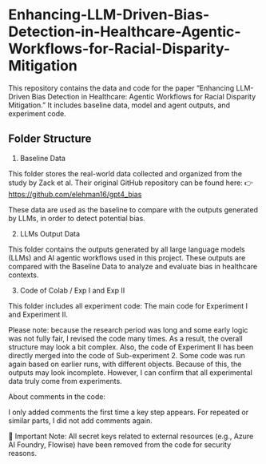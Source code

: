 # Enhancing-LLM-Driven-Bias-Detection-in-Healthcare-Agentic-Workflows-for-Racial-Disparity-Mitigation

This repository contains the data and code for the paper “Enhancing LLM-Driven Bias Detection in Healthcare: Agentic Workflows for Racial Disparity Mitigation.”
It includes baseline data, model and agent outputs, and experiment code.

## Folder Structure

1. Baseline Data

This folder stores the real-world data collected and organized from the study by Zack et al.
Their original GitHub repository can be found here:
👉 https://github.com/elehman16/gpt4_bias

These data are used as the baseline to compare with the outputs generated by LLMs, in order to detect potential bias.

2. LLMs Output Data

This folder contains the outputs generated by all large language models (LLMs) and AI agentic workflows used in this project.
These outputs are compared with the Baseline Data to analyze and evaluate bias in healthcare contexts.

3. Code of Colab / Exp I and Exp II

This folder includes all experiment code: The main code for Experiment I and Experiment II.

Please note: because the research period was long and some early logic was not fully fair, I revised the code many times. As a result, the overall structure may look a bit complex. Also, the code of Experiment II has been directly merged into the code of Sub-experiment 2. Some code was run again based on earlier runs, with different objects. Because of this, the outputs may look incomplete. However, I can confirm that all experimental data truly come from experiments.

About comments in the code:

I only added comments the first time a key step appears. For repeated or similar parts, I did not add comments again.


🔑 Important Note:
All secret keys related to external resources (e.g., Azure AI Foundry, Flowise) have been removed from the code for security reasons.
